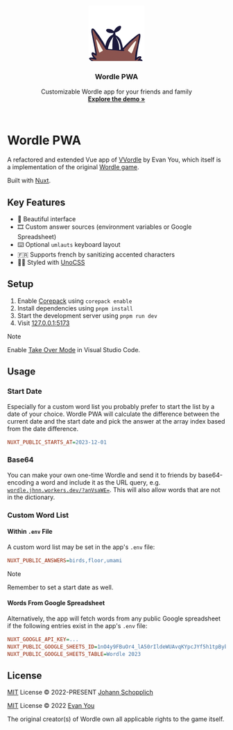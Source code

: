 <p align="center">
  <img src="./assets/images/header.png" alt="Logo of Wordle PWA" width="128" height="128">
</p>

<h3 align="center">Wordle PWA</h3>

<p align="center">
  Customizable Wordle app for your friends and family<br>
  <a href="https://wordle.jhnn.workers.dev"><strong>Explore the demo »</strong></a>
</p>

<br>

# Wordle PWA

A refactored and extended Vue app of [VVordle](https://github.com/yyx990803/vue-wordle) by Evan You, which itself is a implementation of the original [Wordle game](https://www.nytimes.com/games/wordle/index.html).

Built with [Nuxt](https://nuxt.com).

## Key Features

- 🐤 Beautiful interface
- 🎞 Custom answer sources (environment variables or Google Spreadsheet)
- ⌨️ Optional `umlauts` keyboard layout
- 🇫🇷 Supports french by sanitizing accented characters
- 💆‍♀️ Styled with [UnoCSS](https://github.com/unocss/unocss)

## Setup

1. Enable [Corepack](https://github.com/nodejs/corepack) using `corepack enable`
2. Install dependencies using `pnpm install`
3. Start the development server using `pnpm run dev`
4. Visit [127.0.0.1:5173](http://127.0.0.1:5173/)

> [!NOTE]
> Enable [Take Over Mode](https://vuejs.org/guide/typescript/overview.html#takeover-mode) in Visual Studio Code.

## Usage

### Start Date

Especially for a custom word list you probably prefer to start the list by a date of your choice. Wordle PWA will calculate the difference between the current date and the start date and pick the answer at the array index based from the date difference.

```ini
NUXT_PUBLIC_STARTS_AT=2023-12-01
```

### Base64

You can make your own one-time Wordle and send it to friends by base64-encoding a word and include it as the URL query, e.g. [`wordle.jhnn.workers.dev/?anVsaWE=`](https://wordle.jhnn.workers.dev/?anVsaWE=). This will also allow words that are not in the dictionary.

### Custom Word List

#### Within `.env` File

A custom word list may be set in the app's `.env` file:

```ini
NUXT_PUBLIC_ANSWERS=birds,floor,umami
```

> [!NOTE]
> Remember to set a start date as well.

#### Words From Google Spreadsheet

Alternatively, the app will fetch words from any public Google spreadsheet if the following entries exist in the app's `.env` file:

```ini
NUXT_GOOGLE_API_KEY=...
NUXT_PUBLIC_GOOGLE_SHEETS_ID=1nO4y9FBuOr4_lA50rIldeWUAvqKYpcJYf5h1tpBybZU
NUXT_PUBLIC_GOOGLE_SHEETS_TABLE=Wordle 2023
```

## License

[MIT](./LICENSE) License © 2022-PRESENT [Johann Schopplich](https://github.com/johannschopplich)

[MIT](./LICENSE) License © 2022 [Evan You](https://github.com/yyx990803)

The original creator(s) of Wordle own all applicable rights to the game itself.
